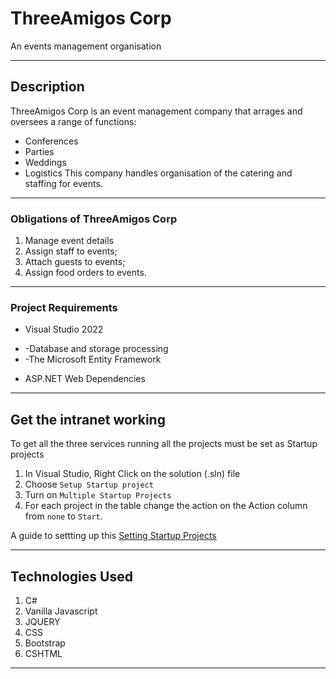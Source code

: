 # ThreeAmigos Corp
An events management organisation
*****

## Description
ThreeAmigos Corp is an event management company that arrages and oversees a range of functions:
- Conferences
- Parties
- Weddings
- Logistics
This company handles organisation of the catering and staffing for events.

****

### Obligations of ThreeAmigos Corp
1. Manage event details
2. Assign staff to events;
3. Attach guests to events;
4. Assign food orders to events.
*****

### Project Requirements
* Visual Studio 2022
- -Database and storage processing
- -The Microsoft Entity Framework
* ASP.NET Web Dependencies
*****

## Get the intranet working
To get all the three services running all the projects must be set as Startup projects
1. In Visual Studio, Right Click on the solution (.sln) file
2. Choose `Setup Startup project`
3. Turn on `Multiple Startup Projects`
4. For each project in the table change the action on the Action column from `none` to `Start`.

A guide to settting up this [Setting Startup Projects](https://learn.microsoft.com/en-us/visualstudio/ide/how-to-set-multiple-startup-projects?view=vs-2022)
*****

## Technologies Used
1. C#
2. Vanilla Javascript
3. JQUERY
4. CSS
5. Bootstrap
6. CSHTML
*****